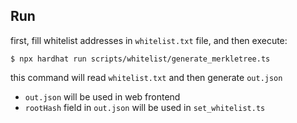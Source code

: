 ## Run

first, fill whitelist addresses in `whitelist.txt` file, and then execute:

```
$ npx hardhat run scripts/whitelist/generate_merkletree.ts
```

this command will read `whitelist.txt` and then generate `out.json`

- `out.json` will be used in web frontend
- `rootHash` field in `out.json` will be used in `set_whitelist.ts`

